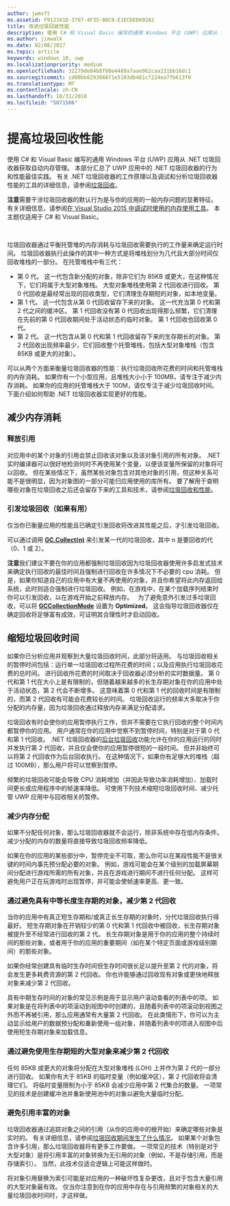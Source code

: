 ```yaml
---
author: jwmsft
ms.assetid: F912161D-3767-4F35-88C0-E1ECDED692A2
title: 改进垃圾回收性能
description: 使用 C# 和 Visual Basic 编写的通用 Windows 平台 (UWP) 应用从 .NET 垃圾回收器获取自动内存管理。 本部分汇总了 UWP 应用中的 .NET 垃圾回收器的行为和性能最佳做法。
ms.author: jimwalk
ms.date: 02/08/2017
ms.topic: article
keywords: windows 10, uwp
ms.localizationpriority: medium
ms.openlocfilehash: 31279de84b8f00e4489a7aae962caa231bb16dc1
ms.sourcegitcommit: cd00bb829306871e5103db481cf224ea7fb613f0
ms.translationtype: MT
ms.contentlocale: zh-CN
ms.lasthandoff: 10/31/2018
ms.locfileid: "5871506"
---
```

# <a name="improve-garbage-collection-performance"></a>提高垃圾回收性能


使用 C# 和 Visual Basic 编写的通用 Windows 平台 (UWP) 应用从 .NET 垃圾回收器获取自动内存管理。 本部分汇总了 UWP 应用中的 .NET 垃圾回收器的行为和性能最佳实践。 有关 .NET 垃圾回收器的工作原理以及调试和分析垃圾回收器性能的工具的详细信息，请参阅[垃圾回收](https://msdn.microsoft.com/library/windows/apps/xaml/0xy59wtx.aspx)。

**注意**需要干涉垃圾回收器的默认行为是与你的应用的一般内存问题的显著特征。 有关详细信息，请参阅[在 Visual Studio 2015 中调试时使用的内存使用工具](http://blogs.msdn.com/b/visualstudioalm/archive/2014/11/13/memory-usage-tool-while-debugging-in-visual-studio-2015.aspx)。 本主题仅适用于 C# 和 Visual Basic。

 

垃圾回收器通过平衡托管堆的内存消耗与垃圾回收需要执行的工作量来确定运行时间。 垃圾回收器执行此操作的其中一种方式是将堆栈划分为几代且大部分时间仅回收堆栈的一部分。 在托管堆栈中有三代：

-   第 0 代。 这一代包含新分配的对象，除非它们为 85KB 或更大，在这种情况下，它们将属于大型对象堆栈。 大型对象堆栈使用第 2 代回收进行回收。 第 0 代回收是最经常出现的回收类型，它们清理生存期短的对象，如本地变量。
-   第 1 代。 这一代包含从第 0 代回收留存下来的对象。 这一代充当第 0 代和第 2 代之间的缓冲区。 第 1 代回收没有第 0 代回收出现得那么频繁，它们清理在先前的第 0 代回收期间处于活动状态的临时对象。 第 1 代回收也回收第 0 代。
-   第 2 代。 这一代包含从第 0 代和第 1 代回收留存下来的生存期长的对象。 第 2 代回收出现频率最少，它们回收整个托管堆栈，包括大型对象堆栈（包含 85KB 或更大的对象）。

可以从两个方面来衡量垃圾回收器的性能：执行垃圾回收所花费的时间和托管堆栈的内存消耗。 如果你有一个小型应用，且堆栈大小小于 100MB，请专注于减少内存消耗。 如果你的应用的托管堆栈大于 100M，请仅专注于减少垃圾回收时间。 下面介绍如何帮助 .NET 垃圾回收器实现更好的性能。

## <a name="reduce-memory-consumption"></a>减少内存消耗

### <a name="release-references"></a>释放引用

对应用中的某个对象的引用会禁止回收该对象以及该对象引用的所有对象。 .NET 实时编译器可以很好地检测何时不再使用某个变量，以便该变量所保留的对象将可以回收。 但在某些情况下，虽然某些对象包含对其他对象的引用，但这种关系可能不是很明显，因为对象图的一部分可能归应用使用的库所有。 要了解用于查明哪些对象在垃圾回收之后还会留存下来的工具和技术，请参阅[垃圾回收和性能](https://msdn.microsoft.com/library/windows/apps/xaml/ee851764.aspx)。

### <a name="induce-a-garbage-collection-if-its-useful"></a>引发垃圾回收（如果有用）

仅当你已衡量应用的性能且已确定引发回收将改进其性能之后，才引发垃圾回收。

可以通过调用 [**GC.Collect(n)**](https://msdn.microsoft.com/library/windows/apps/xaml/y46kxc5e.aspx) 来引发某一代的垃圾回收，其中 n 是要回收的代（0、1 或 2）。

**注意**我们建议不要在你的应用都强制垃圾回收因为垃圾回收器使用许多启发式技术来确定执行回收的最佳时间且强制进行回收在许多情况下不必要的 cpu 消耗。 但是，如果你知道自己的应用中有大量不再使用的对象，并且你希望将此内存返回给系统，此时则适合强制进行垃圾回收。 例如，在游戏中，在某个加载序列结束时你可以引发回收，以在游戏开始之前释放内存。
 
为了避免意外引发过多垃圾回收，可以将 [**GCCollectionMode**](https://msdn.microsoft.com/library/windows/apps/xaml/bb495757.aspx) 设置为 **Optimized**。 这会指导垃圾回收器仅在确定回收将足够富有成效，可证明其合理性时才启动回收。

## <a name="reduce-garbage-collection-time"></a>缩短垃圾回收时间

如果你已分析应用并观察到大量垃圾回收时间，此部分将适用。 与垃圾回收相关的暂停时间包括：运行单一垃圾回收过程所花费的时间；以及应用执行垃圾回收花费的总时间。 进行回收所花费的时间取决于回收器必须分析的实时数据量。 第 0 代和第 1 代在大小上是有限制的，但随着越来越多的长生存期对象在你的应用中处于活动状态，第 2 代会不断增多。 这意味着第 0 代和第 1 代的回收时间是有限制的，而第 2 代回收有可能会花费较长的时间。 垃圾回收运行的频率大多取决于你分配的内存量，因为垃圾回收通过释放内存来满足分配请求。

垃圾回收有时会使你的应用暂停执行工作，但并不需要在它执行回收的整个时间内都暂停你的应用。 用户通常在你的应用中觉察不到暂停时间，特别是对于第 0 代和第 1 代回收。 .NET 垃圾回收器的[后台垃圾回收](https://msdn.microsoft.com/library/windows/apps/xaml/ee787088.aspx#background-garbage-collection)功能允许在你的应用运行的同时并发执行第 2 代回收，并且仅会使你的应用暂停很短的一段时间。 但并非始终可以将第 2 代回收作为后台回收执行。 在这种情况下，如果你有足够大的堆栈（超过 100MB），那么用户将可以觉察到暂停。

频繁的垃圾回收可能会导致 CPU 消耗增加（并因此导致功率消耗增加）、加载时间更长或应用程序中的帧速率降低。 可使用下列技术缩短垃圾回收时间、减少托管 UWP 应用中与回收相关的暂停。

### <a name="reduce-memory-allocations"></a>减少内存分配

如果不分配任何对象，那么垃圾回收器就不会运行，除非系统中存在低内存条件。 减少分配的内存的数量将直接导致垃圾回收频率降低。

如果在你的应用的某些部分中，暂停完全不可取，那么你可以在某段性能不是很关键的时间内事先预分配必要的对象。 例如，游戏可能会在某个级别的加载屏幕期间分配进行游戏所需的所有对象，并且在游戏进行期间不进行任何分配。 这样可避免用户正在玩游戏时出现暂停，并可能会使帧速率更高、更一致。

### <a name="reduce-generation-2-collections-by-avoiding-objects-with-a-medium-length-lifetime"></a>通过避免具有中等长度生存期的对象，减少第 2 代回收

当你的应用中有真正短生存期和/或真正长生存期的对象时，分代垃圾回收执行得最好。 短生存期对象在开销较少的第 0 代和第 1 代回收中被回收，长生存期对象被提升至不经常进行回收的第 2 代。 长生存期对象是用于你的应用的整个持续时间的那些对象，或者用于你的应用的重要期间（如在某个特定页面或游戏级别期间）的那些对象。

如果你经常创建具有临时生存时间但生存时间很长足以提升至第 2 代的对象，将会发生更多耗费资源的第 2 代回收。 你也许能够通过回收现有对象或更快地释放对象来减少第 2 代回收。

具有中期生存时间的对象的常见示例是用于显示用户滚动查看的列表中的项。 如果对象是在将列表中的项滚动到视图中时创建的，且随着列表中的项滚动到视图之外而不再被引用，那么应用通常有大量第 2 代回收。 在此类情形下，你可以为主动显示给用户的数据预分配和重新使用一组对象，并随着列表中的项进入视图中后使用短生存期对象来加载信息。

### <a name="reduce-generation-2-collections-by-avoiding-large-sized-objects-with-short-lifetimes"></a>通过避免使用生存期短的大型对象来减少第 2 代回收

任何 85KB 或更大的对象将分配在大型对象堆栈 (LOH) 上并作为第 2 代的一部分进行回收。 如果你有大于 85KB 的临时变量（例如缓冲区），第 2 代回收将会清理它们。 将临时变量限制为小于 85KB 会减少应用中第 2 代集合的数量。 一项常见的技术是创建缓冲池并重新使用池中的对象以避免大量临时分配。

### <a name="avoid-reference-rich-objects"></a>避免引用丰富的对象

垃圾回收器通过追踪对象之间的引用（从你的应用中的根开始）来确定哪些对象是实时的。 有关详细信息，请参阅[垃圾回收期间发生了什么情况](https://msdn.microsoft.com/library/windows/apps/xaml/ee787088.aspx#what-happens-during-a-garbage-collection)。 如果某个对象包含许多引用，那么垃圾回收器将有更多工作要做。 一项常见的技术（特别是对于大型对象）是将引用丰富的对象转换为无引用的对象（例如，不是存储引用，而是存储索引）。 当然，此技术仅适合逻辑上可能这样做时。

将对象引用替换为索引可能是对应用的一种破坏性复杂更改，且对于包含大量引用的大型对象最有效。 仅当你注意到在你的应用中存在与引用频繁的对象相关的大量垃圾回收时间时，才这样做。

 

 




